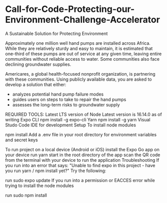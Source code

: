 # Call-for-Code-Protecting-our-Environment-Challenge-Accelerator
A Sustainable Solution for Protecting Environment 

Approximately one million well hand pumps are installed across Africa. 
While they are relatively sturdy and easy to maintain, it is estimated that one-third of 
these pumps are out of service at any given time, leaving entire communities 
without reliable access to water. Some communities also face declining groundwater supplies. 

Americares, a global health-focused nonprofit organization, is partnering with these communities. 
Using publicly available data, you are asked to develop a solution that either: 

- analyzes potential hand pump failure modes 
- guides users on steps to take to repair the hand pumps 
- assesses the long-term risks to groundwater supply


REQUIRED TOOLS:
Latest LTS version of Node
Latest version is 16.14.0 as of writing
Expo CLI
npm install -g expo-cli
Yarn
npm install -g yarn
Visual Studo Code IDE for development
Setup
To install node modules

npm install
Add a .env file in your root directory for environment variables and secret keys

To run project on a local device (Android or iOS)
install the Expo Go app on your device
run yarn start in the root directory of the app
scan the QR code from the terminal with your device to run the application
Troubleshooting
If you run into an error that says: "Unable to find expo in this project - have you run yarn / npm install yet?" Try the following:

run sudo expo update
If you run into a permission or EACCES error while trying to install the node modules

run sudo npm install


